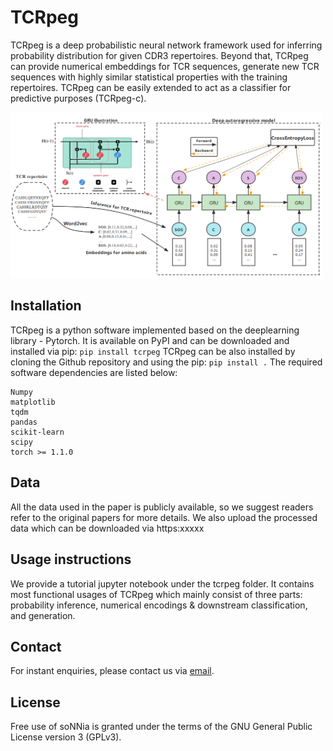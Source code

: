 # TCRpeg
TCRpeg is a deep probabilistic neural network framework used for inferring probability distribution for given CDR3 repertoires. Beyond that, TCRpeg can provide numerical embeddings for TCR sequences, generate new TCR sequences with highly similar statistical properties with the training repertoires. TCRpeg can be easily extended to act as a classifier for predictive purposes (TCRpeg-c). <br />

<img src="https://github.com/jiangdada1221/tensorflow_in_practice/blob/master/workflow.png" width="500"> <br />

## Installation
TCRpeg is a python software implemented based on the deeplearning library - Pytorch. It is available on PyPI and can be downloaded and installed via pip:
 ```pip install tcrpeg```
TCRpeg can be also installed by cloning the Github repository and using the pip:
 ```pip install .```
The required software dependencies are listed below:
 ```
Numpy
matplotlib
tqdm
pandas
scikit-learn
scipy
torch >= 1.1.0
 ```

## Data

 All the data used in the paper is publicly available, so we suggest readers refer to the original papers for more details. We also upload the processed data which can be downloaded via https:xxxxx

## Usage instructions

 We provide a tutorial jupyter notebook under the tcrpeg folder. It contains most functional usages of TCRpeg which mainly consist of three parts: probability inference, numerical encodings & downstream classification, and generation.

## Contact

For instant enquiries, please contact us via [email](mailto:jiangdada12344321@gmail.com).

## License

Free use of soNNia is granted under the terms of the GNU General Public License version 3 (GPLv3).

